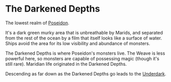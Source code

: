 # The Darkened Depths

The lowest realm of [Poseidon](../Poseidon.md).

It's a dark green murky area that is unbreathable by Marids, and separated from the rest of the ocean by a film that itself looks like a surface of water. Ships avoid the area for its low visibility and abundance of monsters.

The Darkened Depths is where Poseidon's monsters live. The Weave is less powerful here, so monsters are capable of possessing magic (though it's still rare). Maridian life originated in the Darkened Depths.

Descending as far down as the Darkened Depths go leads to the [Underdark](../Underdark.md).
